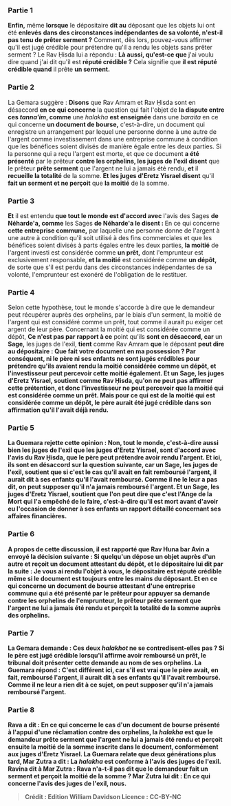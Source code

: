 
### Partie 1
<b>Enfin,</b> même <b>lorsque</b> le dépositaire <b>dit au</b> déposant que les objets lui ont été <b>enlevés</b> <b>dans des circonstances indépendantes de sa volonté, n'est-il pas tenu de prêter serment ?</b> Comment, dès lors, pouvez-vous affirmer qu'il est jugé crédible pour prétendre qu'il a rendu les objets sans prêter serment ? Le Rav Ḥisda lui a répondu : <b>Là aussi, qu'est-ce que</b> j'ai voulu dire quand j'ai dit qu'il est <b>réputé crédible ?</b> Cela signifie que <b>il est réputé crédible quand</b> il prête <b>un serment.</b>

### Partie 2
La Gemara suggère : <b>Disons</b> que Rav Amram et Rav Ḥisda sont en désaccord <b>en ce qui concerne</b> la question qui fait l'objet de <b>la dispute entre ces <i>tanna'im</i>, comme</b> une <i>halakha</i> <b>est enseignée</b> dans une <i>baraita</i> en ce qui concerne <b>un document de bourse,</b> c'est-à-dire, un document qui enregistre un arrangement par lequel une personne donne à une autre de l'argent comme investissement dans une entreprise commune à condition que les bénéfices soient divisés de manière égale entre les deux parties. Si la personne qui a reçu l'argent est morte, et que ce document <b>a été présenté</b> par le prêteur <b>contre les orphelins, les juges de l'exil disent</b> que le prêteur <b>prête serment</b> que l'argent ne lui a jamais été rendu, <b>et</b> il <b>recueille la totalité</b> de la somme. <b>Et les juges d'Eretz Yisrael disent</b> qu'il <b>fait un serment et ne perçoit</b> que <b>la moitié</b> de la somme.

### Partie 3
<b>Et</b> il est entendu <b>que tout le monde est d'accord avec</b> l'avis des Sages <b>de Néharde'a, comme</b> les Sages <b>de Néharde'a le disent : </b> En ce qui concerne <b>cette entreprise commune,</b> par laquelle une personne donne de l'argent à une autre à condition qu'il soit utilisé à des fins commerciales et que les bénéfices soient divisés à parts égales entre les deux parties, <b>la moitié</b> de l'argent investi est considérée comme <b>un prêt,</b> dont l'emprunteur est exclusivement responsable, <b>et la moitié</b> est considérée comme <b>un dépôt,</b> de sorte que s'il est perdu dans des circonstances indépendantes de sa volonté, l'emprunteur est exonéré de l'obligation de le restituer.

### Partie 4
Selon cette hypothèse, tout le monde s'accorde à dire que le demandeur peut récupérer auprès des orphelins, par le biais d'un serment, la moitié de l'argent qui est considéré comme un prêt, tout comme il aurait pu exiger cet argent de leur père. Concernant la moitié qui est considérée comme un dépôt, <b>Ce n'est pas par rapport à ce</b> point qu'ils <b>sont en désaccord, car</b> un <b>Sage,</b> les juges de l'exil, <b>tient</b> comme Rav Amram <b>que</b> le déposant <b>peut dire au dépositaire : <b>Que fait votre document en ma possession ?</b> Par conséquent, ni le père ni ses enfants ne sont jugés crédibles pour prétendre qu'ils avaient rendu la moitié considérée comme un dépôt, et l'investisseur peut percevoir cette moitié également. <b>Et</b> un <b>Sage,</b> les juges d'Eretz Yisrael, <b>soutient</b> comme Rav Ḥisda, qu'on <b>ne peut pas affirmer</b> cette prétention, et donc l'investisseur ne peut percevoir que la moitié qui est considérée comme un prêt. Mais pour ce qui est de la moitié qui est considérée comme un dépôt, le père aurait été jugé crédible dans son affirmation qu'il l'avait déjà rendu.

### Partie 5
La Guemara rejette cette opinion : <b>Non, tout le monde,</b> c'est-à-dire aussi bien les juges de l'exil que les juges d'Eretz Yisrael, <b>sont d'accord</b> avec l'avis <b>du Rav Ḥisda,</b> que le père peut prétendre avoir rendu l'argent. <b>Et ici, ils sont en désaccord sur</b> la question suivante, <b>car</b> un <b>Sage,</b> les juges de l'exil, <b>soutient</b> que <b>si c'est le cas</b> qu'il avait en fait <b>remboursé</b> l'argent, <b>il aurait dit</b> à ses enfants qu'il l'avait remboursé. Comme il ne le leur a pas dit, on peut supposer qu'il n'a jamais remboursé l'argent. <b>Et</b> un <b>Sage,</b> les juges d'Eretz Yisrael, <b>soutient</b> que l'on peut <b>dire</b> que <b>c'est l'Ange de la Mort qui l'a empêché</b> de le faire, c'est-à-dire qu'il est mort avant d'avoir eu l'occasion de donner à ses enfants un rapport détaillé concernant ses affaires financières.

### Partie 6
A propos de cette discussion, il est rapporté que <b>Rav Huna bar Avin</b> a envoyé la décision suivante : Si quelqu'un <b>dépose</b> un objet <b>auprès d'un autre</b> et reçoit <b>un document</b> attestant du dépôt, <b>et</b> le dépositaire lui <b>dit par la suite : Je vous ai rendu</b> l'objet <b>à vous,</b> le dépositaire est <b>réputé crédible</b> même si le document est toujours entre les mains du déposant. <b>Et</b> en ce qui concerne <b>un document de bourse</b> attestant d'une entreprise commune <b>qui a été présenté</b> par le prêteur pour appuyer sa demande <b>contre les <b>orphelins</b> de l'emprunteur, le prêteur <b>prête serment</b> que l'argent ne lui a jamais été rendu <b>et perçoit la totalité</b> de la somme auprès des orphelins.

### Partie 7
La Gemara demande : Ces <b>deux</b> <i>halakhot</i> ne se contredisent-elles pas ? Si le père est jugé crédible lorsqu'il affirme avoir remboursé un prêt, le tribunal doit présenter cette demande au nom de ses orphelins. La Guemara répond : <b>C'est différent ici, car s'il est vrai</b> que le père avait, en fait, <b>remboursé</b> l'argent, <b>il aurait dit</b> à ses enfants qu'il l'avait remboursé. Comme il ne leur a rien dit à ce sujet, on peut supposer qu'il n'a jamais remboursé l'argent.

### Partie 8
<b>Rava a dit :</b> En ce qui concerne le cas d'un document de bourse présenté à l'appui d'une réclamation contre des orphelins, <b>la <i>halakha</i></b> est que le demandeur <b>prête serment</b> que l'argent ne lui a jamais été rendu <b>et</b> perçoit ensuite la moitié</b> de la somme inscrite dans le document, conformément aux juges d'Eretz Yisrael. La Guemara relate que deux générations plus tard, <b>Mar Zutra a dit : La <i>halakha</i></b> est <b>conforme</b> à l'avis des <b>juges de l'exil. Ravina dit à Mar Zutra : Rava n'a-t-il pas dit</b> que le demandeur <b>fait un serment et perçoit la moitié</b> de la somme ? Mar Zutra lui <b>dit :</b> En ce qui concerne l'avis <b>des juges de l'exil, nous</b>.

>Crédit : Edition William Davidson
>Licence : CC-BY-NC